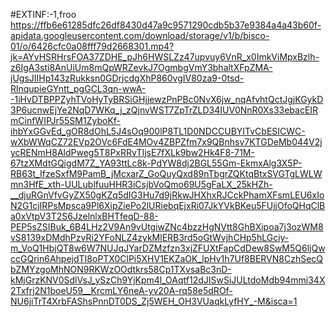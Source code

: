 #EXTINF:-1,froo
https://ffb6e61285dfc26df8430d47a9c9571290cdb5b37e9384a4a43b60f-apidata.googleusercontent.com/download/storage/v1/b/bisco-01/o/6426cfc0a08fff79d2668301.mp4?jk=AYvHSRHrsFOA37ZDHE_pJh6HWSLZz47upvuy6VnR_x0ImkViMpxBzlh-z6IgA3sti8AnUiUm8mQpWRZevkJ7OgmbgVmY3bhaltXFpZMA-jUgsJIIHp143zRukksn0GDrjcdgXhP860vgIV80za9-0tsd-RlnqupieGYntt_pgGCL3qn-wwA--1iHvDTBPPZyhTVoHyTyBRSiGHjjewzPnPBc0NvX6jw_nqAfvhtQctJgjKGykD3P6ucnwEjYe2NqD7WKq_j_zQjnvWST7ZpTrZLD34IUV0NnR0Xs33ebacEIRmCinfWIPJr55SM1ZyboKf-ihbYxGGvEd_gOR8dOhL5J4sOq900lP8TL1D0NDCCUBYITvCbESICWC-wXbWWqCZ72EVp2OVc6FdE4MOv4ZBPZfm7x9QBnhsv7KTGDeMb044V2jycRENmH8AldPweg5T8PxRRvTIjsE7fXLk9bw2Hk4F8-71M-67tzXMdtGQigdM7Z_YA93ttLc8k-PdYW8dj2BGL55Gm-EkmxAlg3X5P-RB63t_IfzeSxfM9PamB_jMcxarZ_GoQuyQxd89nTbgrZQKtqBtxSVGTgLWLWmn3HfE_xth-UULublfuuHHR3iCsjbVoQmo69U5gFaLX_25kHZh-__djuRGnVfvGyZX50gKZq5dIG3Hu7d9jRkwJHXhxRJCckPhamXFsmLEU6xIoN2G1cjIRPsMpsca9Pl6XipZiePo2lURiebqEjxRi07JkYVkBKeu5FUjjOfoQHqClBa0xVtpV3T2S6JzelnlxBHTfeqD-88-PEP5sZSIBuk_6B4LHz2V9An9vUtgiwZNc4bzzHgNVtt8GhBXipoa7j3ozWM8vS8139xDMdhPzvRi2YFoNLZ4zykMlERB3rd5oGtWvjhCHp5hLGciy-m_VoQ1HbjQT8w6W7NUJqJYarDZMzfzn3xjZFUXtFapCdDew8SwM5Q6ljQwccGQrin6AhpejdTI8oPTX0ClPi5XHV1EKZaOK_lpHv1h7Uf8BERVN8CzhSecQbZMYzgoMhNON9RKWzOOdtkrs58Cp1TXvsaBc3nD-kMjGrzKNV0SdlVsJ_ySzCh9YjKpm4l_OAqtf12dJISwSiJULtdoMdb94mmi34X2Txfrj2N1boeU59__KrcmLY6neA-yv20A-rq58e5dROf-NU6jiTrT4XrbFAShsPnnDT0DS_Zj5WEH_OH3VUaqkLyfHY_-M&isca=1
